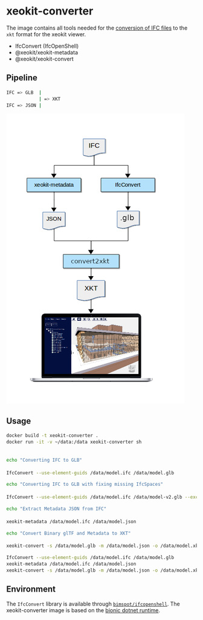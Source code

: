# xeokit-converter

The image contains all tools needed for the [conversion of IFC files][1]
to the `xkt` format for the xeokit viewer.

- IfcConvert (IfcOpenShell)
- @xeokit/xeokit-metadata
- @xeokit/xeokit-convert

## Pipeline

```bash
IFC => GLB  |
            | => XKT
IFC => JSON |
```

![pipeline](https://raw.githubusercontent.com/ivan-hilckov/xeokit-converter/master/pipeline.png)

## Usage

```bash
docker build -t xeokit-converter .
docker run -it -v ~/data:/data xeokit-converter sh
```

```bash

echo "Converting IFC to GLB"

IfcConvert --use-element-guids /data/model.ifc /data/model.glb
```

```bash
echo "Converting IFC to GLB with fixing missing IfcSpaces"

IfcConvert --use-element-guids /data/model.ifc /data/model-v2.glb --exclude=entities IfcOpeningElement
```

```bash
echo "Extract Metadata JSON from IFC"

xeokit-metadata /data/model.ifc /data/model.json
```

```bash
echo "Convert Binary glTF and Metadata to XKT"

xeokit-convert -s /data/model.glb -m /data/model.json -o /data/model.xkt -l
```

```bash
IfcConvert --use-element-guids /data/model.ifc /data/model.glb
xeokit-metadata /data/model.ifc /data/model.json
xeokit-convert -s /data/model.glb -m /data/model.json -o /data/model.xkt -l
```

## Environment

The `IfcConvert` library is available through [`bimspot/ifcopenshell`][2].
The xeokit-converter image is based on the [bionic dotnet runtime][3].

[1]: https://www.notion.so/Converting-IFC-Models-to-XKT-using-Open-Source-Tools-A-Simpler-Pipeline-02d45ba457eb4f808f63bcacb71a4fb3
[2]: https://cloud.docker.com/u/bimspot/repository/docker/bimspot/ifcopenshell
[3]: mcr.microsoft.com/dotnet/core/runtime:2.2-bionic
